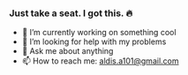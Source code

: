 ### Just take a seat. I got this. 🔥



- 🔭 I’m currently working on something cool
- 🤔 I’m looking for help with my problems
- 💬 Ask me about anything
- 📫 How to reach me: aldis.a101@gmail.com
